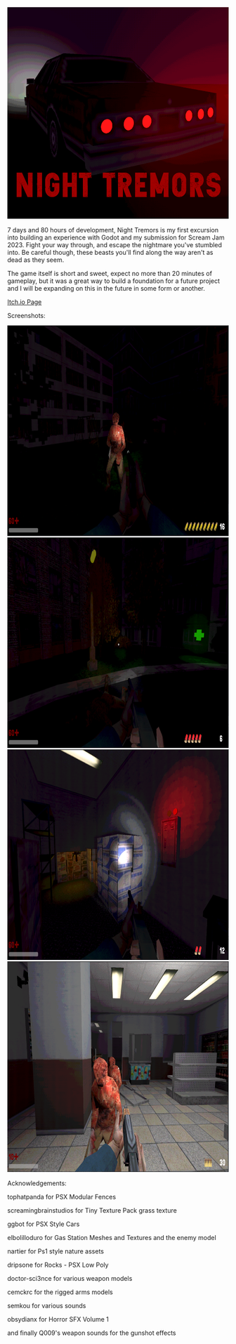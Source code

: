 <img src="https://raw.githubusercontent.com/sollambert/night-tremors/main/Media/thumbnail.png" alt="Thumbnail for Night Tremors" width=545 height=482/>

7 days and 80 hours of development, Night Tremors is my first excursion into building an experience with Godot and my submission for Scream Jam 2023. Fight your way through, and escape the nightmare you've stumbled into. Be careful though, these beasts you'll find along the way aren't as dead as they seem.


The game itself is short and sweet, expect no more than 20 minutes of gameplay, but it was a great way to build a foundation for a future project and I will be expanding on this in the future in some form or another.

<a href="https://sollambert.itch.io/night-tremors">Itch.io Page</a>

Screenshots:

<img src="https://raw.githubusercontent.com/sollambert/night-tremors/main/Media/screenshot_2.png" alt="Screenshot for Night Tremors" width=640 height=480/>
<img src="https://raw.githubusercontent.com/sollambert/night-tremors/main/Media/screenshot_3.png" alt="Screenshot for Night Tremors" width=640 height=480/>
<img src="https://raw.githubusercontent.com/sollambert/night-tremors/main/Media/screenshot_4.png" alt="Screenshot for Night Tremors" width=640 height=480/>
<img src="https://raw.githubusercontent.com/sollambert/night-tremors/main/Media/screenshot_5.png" alt="Screenshot for Night Tremors" width=640 height=480/>


Acknowledgements:

tophatpanda for PSX Modular Fences

screamingbrainstudios for Tiny Texture Pack grass texture

ggbot for PSX Style Cars

elbolilloduro for Gas Station Meshes and Textures and the enemy model

nartier for Ps1 style nature assets

dripsone for Rocks - PSX Low Poly

doctor-sci3nce for various weapon models

cemckrc for the rigged arms models

semkou for various sounds

obsydianx for Horror SFX Volume 1

and finally Q009's weapon sounds for the gunshot effects
